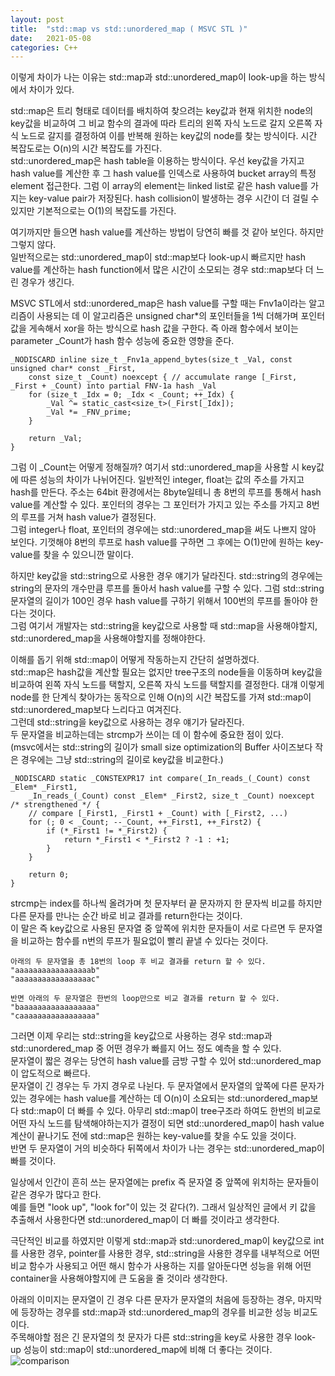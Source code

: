 ```yaml
---
layout: post
title:  "std::map vs std::unordered_map ( MSVC STL )"
date:   2021-05-08
categories: C++
---
```


이렇게 차이가 나는 이유는 std::map과 std::unordered_map이 look-up을 하는 방식에서 차이가 있다.      

std::map은 트리 형태로 데이터를 배치하여 찾으려는 key값과 현재 위치한 node의 key값을 비교하여 그 비교 함수의 결과에 따라 트리의 왼쪽 자식 노드로 갈지 오른쪽 자식 노드로 갈지를 결정하여 이를 반복해 원하는 key값의 node를 찾는 방식이다. 시간 복잡도로는 O(n)의 시간 복잡도를 가진다.                     
std::unordered_map은 hash table을 이용하는 방식이다. 우선 key값을 가지고 hash value를 계산한 후 그 hash value를 인덱스로 사용하여 bucket array의 특정 element 접근한다. 그럼 이 array의 element는 linked list로 같은 hash value를 가지는 key-value pair가 저장된다. hash collision이 발생하는 경우 시간이 더 걸릴 수 있지만 기본적으로는 O(1)의 복잡도를 가진다.       

여기까지만 들으면 hash value를 계산하는 방법이 당연히 빠를 것 같아 보인다. 하지만 그렇지 않다.    
일반적으로는 std::unordered_map이 std::map보다 look-up시 빠르지만 hash value를 계산하는 hash function에서 많은 시간이 소모되는 경우 std::map보다 더 느린 경우가 생긴다.       

MSVC STL에서 std::unordered_map은 hash value를 구할 때는 Fnv1a이라는 알고리즘이 사용되는 데 이 알고리즘은 unsigned char*의 포인터들을 1씩 더해가며 포인터 값을 게속해서 xor을 하는 방식으로 hash 값을 구한다. 즉 아래 함수에서 보이는 parameter _Count가 hash 함수 성능에 중요한 영향을 준다.      
```
_NODISCARD inline size_t _Fnv1a_append_bytes(size_t _Val, const unsigned char* const _First,
    const size_t _Count) noexcept { // accumulate range [_First, _First + _Count) into partial FNV-1a hash _Val
    for (size_t _Idx = 0; _Idx < _Count; ++_Idx) {
        _Val ^= static_cast<size_t>(_First[_Idx]);
        _Val *= _FNV_prime;
    }

    return _Val;
}
```
그럼 이 _Count는 어떻게 정해질까? 여기서 std::unordered_map을 사용할 시 key값에 따른 성능의 차이가 나뉘어진다. 일반적인 integer, float는 값의 주소를 가지고 hash를 만든다. 주소는 64bit 환경에서는 8byte일테니 총 8번의 루프를 통해서 hash value를 계산할 수 있다. 포인터의 경우는 그 포인터가 가지고 있는 주소를 가지고 8번의 루프를 거쳐 hash value가 결정된다.    
그럼 integer나 float, 포인터의 경우에는 std::unordered_map을 써도 나쁘지 않아 보인다. 기껏해야 8번의 루프로 hash value를 구하면 그 후에는 O(1)만에 원하는 key-value를 찾을 수 있으니깐 말이다.      

하지만 key값을 std::string으로 사용한 경우 얘기가 달라진다. std::string의 경우에는 string의 문자의 개수만큼 루프를 돌아서 hash value를 구할 수 있다. 그럼 std::string 문자열의 길이가 100인 경우 hash value를 구하기 위해서 100번의 루프를 돌아야 한다는 것이다.      
그럼 여기서 개발자는 std::string을 key값으로 사용할 때 std::map을 사용해야할지, std::unordered_map을 사용해야할지를 정해야한다.

이해를 돕기 위해 std::map이 어떻게 작동하는지 간단히 설명하겠다.           
std::map은 hash값을 계산할 필요는 없지만 tree구조의 node들을 이동하며 key값을 비교하여 왼쪽 자식 노드를 택할지, 오른쪽 자식 노드를 택할지를 결정한다. 대걔 이렇게 node를 한 단계식 찾아가는 동작으로 인해 O(n)의 시간 복잡도를 가져 std::map이 std::unordered_map보다 느리다고 여겨진다.             
그런데 std::string을 key값으로 사용하는 경우 얘기가 달라진다.          
두 문자열을 비교하는데는 strcmp가 쓰이는 데 이 함수에 중요한 점이 있다.       
(msvc에서는 std::string의 길이가 small size optimization의 Buffer 사이즈보다 작은 경우에는 그냥 std::string의 길이로 key값을 비교한다.)  
```
_NODISCARD static _CONSTEXPR17 int compare(_In_reads_(_Count) const _Elem* _First1,
    _In_reads_(_Count) const _Elem* _First2, size_t _Count) noexcept /* strengthened */ {
    // compare [_First1, _First1 + _Count) with [_First2, ...)
    for (; 0 < _Count; --_Count, ++_First1, ++_First2) {
        if (*_First1 != *_First2) {
            return *_First1 < *_First2 ? -1 : +1;
        }
    }

    return 0;
}
```
strcmp는 index를 하나씩 올려가며 첫 문자부터 끝 문자까지 한 문자씩 비교를 하지만 다른 문자를 만나는 순간 바로 비교 결과를 return한다는 것이다.         
이 말은 즉 key값으로 사용된 문자열 중 앞쪽에 위치한 문자들이 서로 다르면 두 문자열을 비교하는 함수를 n번의 루프가 필요없이 빨리 끝낼 수 있다는 것이다.
```
아래의 두 문자열을 총 18번의 loop 후 비교 결과를 return 할 수 있다.
"aaaaaaaaaaaaaaaaab"
"aaaaaaaaaaaaaaaaac"

반면 아래의 두 문자열은 한번의 loop만으로 비교 결과를 return 할 수 있다. 
"baaaaaaaaaaaaaaaaa"
"caaaaaaaaaaaaaaaaa"
```

그러면 이제 우리는 std::string을 key값으로 사용하는 경우 std::map과 std::unordered_map 중 어떤 경우가 빠를지 어느 정도 예측을 할 수 있다.      
문자열이 짧은 경우는 당연히 hash value를 금방 구할 수 있어 std::unordered_map이 압도적으로 빠르다.       
문자열이 긴 경우는 두 가지 경우로 나뉜다. 두 문자열에서 문자열의 앞쪽에 다른 문자가 있는 경우에는 hash value를 계산하는 데 O(n)이 소요되는 std::unordered_map보다 std::map이 더 빠를 수 있다. 아무리 std::map이 tree구조라 하여도 한번의 비교로 어떤 자식 노드를 탐색해야하는지가 결정이 되면 std::unordered_map이 hash value 계산이 끝나기도 전에 std::map은 원하는 key-value를 찾을 수도 있을 것이다.            
반면 두 문자열이 거의 비슷하다 뒤쪽에서 차이가 나는 경우는 std::unordered_map이 빠를 것이다.     

일상에서 인간이 흔히 쓰는 문자열에는 prefix 즉 문자열 중 앞쪽에 위치하는 문자들이 같은 경우가 많다고 한다.    
예를 들면 "look up", "look for"이 있는 것 같다(?). 그래서 일상적인 글에서 키 값을 추출해서 사용한다면 std::unordered_map이 더 빠를 것이라고 생각한다.

극단적인 비교를 하였지만 이렇게 std::map과 std::unordered_map이 key값으로 int를 사용한 경우, pointer를 사용한 경우, std::string을 사용한 경우를 내부적으로 어떤 비교 함수가 사용되고 어떤 해시 함수가 사용하는 지를 알아둔다면 성능을 위해 어떤 container을 사용해야할지에 큰 도움을 줄 것이라 생각한다.     

아래의 이미지는 문자열이 긴 경우 다른 문자가 문자열의 처음에 등장하는 경우, 마지막에 등장하는 경우를 std::map과 std::unordered_map의 경우를 비교한 성능 비교도이다.     
주목해야할 점은 긴 문자열의 첫 문자가 다른 std::string을 key로 사용한 경우 look-up 성능이 std::map이 std::unordered_map에 비해 더 좋다는 것이다.
![comparison](https://user-images.githubusercontent.com/33873804/117540476-a8250900-b04a-11eb-9434-a2d5476f902b.png)
